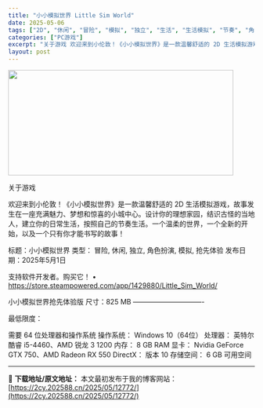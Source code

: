 ```yaml
---
title: "小小模拟世界 Little Sim World"
date: 2025-05-06
tags: ["2D", "休闲", "冒险", "模拟", "独立", "生活", "生活模拟", "节奏", "角色", "角色扮演"]
categories: ["PC游戏"]
excerpt: "关于游戏 欢迎来到小伦敦！《小小模拟世界》是一款温馨舒适的 2D 生活模拟游戏，故事发生在一座充满魅力、梦想和惊喜的小城中心。设计你的理想家园，结识古怪的当地人，建立你的日常生活，按照自己的节奏生活。一个温柔的世界，一个全新的开始，以及一个只有你才能书写的故事！ 标题：小小模拟世界 类型： 冒险, &hellip;"
layout: post
---
```


<img class="aligncenter size-full wp-image-12770" src="https://2cy.202588.cn/wp-content/uploads/2025/05/202505061503424.webp" alt="" width="460" height="215" />

关于游戏

欢迎来到小伦敦！《小小模拟世界》是一款温馨舒适的 2D 生活模拟游戏，故事发生在一座充满魅力、梦想和惊喜的小城中心。设计你的理想家园，结识古怪的当地人，建立你的日常生活，按照自己的节奏生活。一个温柔的世界，一个全新的开始，以及一个只有你才能书写的故事！

标题：小小模拟世界
类型： 冒险, 休闲, 独立, 角色扮演, 模拟, 抢先体验
发布日期：2025年5月1日

支持软件开发者。购买它！
• https://store.steampowered.com/app/1429880/Little_Sim_World/

小小模拟世界抢先体验版
尺寸：825 MB
——————————-

最低限度：

需要 64 位处理器和操作系统
操作系统： Windows 10（64位）
处理器： 英特尔酷睿 i5-4460、AMD 锐龙 3 1200
内存： 8 GB RAM
显卡： Nvidia GeForce GTX 750、AMD Radeon RX 550
DirectX： 版本 10
存储空间： 6 GB 可用空间

---
📖 **下载地址/原文地址：** 本文最初发布于我的博客网站：[https://2cy.202588.cn/2025/05/12772/](https://2cy.202588.cn/2025/05/12772/)
